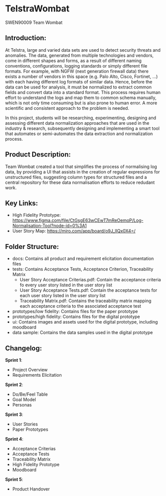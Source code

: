# TelstraWombat
SWEN90009 Team Wombat

Introduction:  
-
At Telstra, large and varied data sets are used to detect security threats and anomalies. The data, generated from multiple technologies and vendors, come in different shapes and forms, as a result of different naming conventions, configurations, logging standards or simply different file formats. For example, with NGFW (next generation firewall data) there exists a number of vendors in this space (e.g. Palo Alto, Cisco, Fortinet, ...) with each having different log formats of similar data. Hence, before the data can be used for analysis, it must be normalized to extract common fields and convert data into a standard format. This process requires human effort to understand the logs and map them to common schema manually, which is not only time consuming but is also prone to human error. A more scientific and consistent approach to the problem is needed.



In this project, students will be researching, experimenting, designing and assessing different data normalization approaches that are used in the industry & research, subsequently designing and implementing a smart tool that automates or semi-automates the data extraction and normalization process.  

Product Description:
- 
Team Wombat created a tool that simplifies the process of normalising log data, by providing a UI that assists in the creation of regular expressions for unstructured files, suggesting column types for structured files and a central repository for these data normalisation efforts to reduce redudant work.


Key Links:  
- 
- High Fidelity Prototype: https://www.figma.com/file/CtGsgE63wCEwT7mReOemoP/Log-Normalisation-Tool?node-id=0%3A1
- User Story Map: https://miro.com/app/board/o9J_lIQx0X4=/

Folder Structure:
- 
- docs: Contains all product and requirement elicitation documentation files
- tests: Contains Acceptance Tests, Acceptance Criterion, Traceability Matrix
  * User Story Acceptance Criterias.pdf: Contain the acceptance criteria fo every user story listed in the user story list
  * User Story Acceptance Tests.pdf: Contain the acceptance tests for each user story listed in the user story list
  * Traceability Matrix.pdf: Contains the traceability matrix mapping each acceptance criteria to the associated acceptance test
- prototypes/low fidelity: Contains files for the paper prototype
- prototypes/high fidelity: Contains files for the digital prototype
- ui: Contains images and assets used for the digital prototype, including moodboard
- data sample: Contains the data samples used in the digital prototype

Changelog:  
-
**Sprint 1**:
- Project Overview
- Requirements Elicitation

**Sprint 2**:
- Do/Be/Feel Table
- Goal Model
- Personas

**Sprint 3**:
 - User Stories
 - Paper Prototypes

**Sprint 4**:
 - Acceptance Criterias
 - Acceptance Tests
 - Traceability Matrix
 - High Fidelity Prototype
 - Moodboard

**Sprint 5**:
- Product Handover